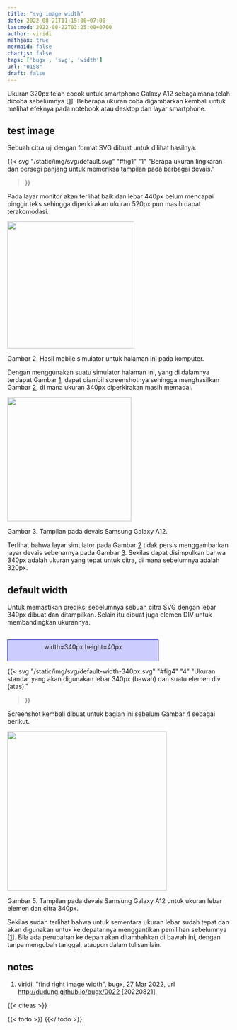 ```yaml
---
title: "svg image width"
date: 2022-08-21T11:15:00+07:00
lastmod: 2022-08-22T03:25:00+0700
author: viridi
mathjax: true
mermaid: false
chartjs: false
tags: ['bugx', 'svg', 'width']
url: "0158"
draft: false
---
```

Ukuran 320px telah cocok untuk smartphone Galaxy A12 sebagaimana telah dicoba sebelumnya [[1](#r01)]. Beberapa ukuran coba digambarkan kembali untuk melihat efeknya pada notebook atau desktop dan layar smartphone.


## test image
Sebuah citra uji dengan format SVG dibuat untuk dilihat hasilnya.

{{< svg
  "/static/img/svg/default.svg"
  "#fig1"
  "1"
  "Berapa ukuran lingkaran dan persegi panjang untuk memeriksa tampilan pada berbagai devais."
>}}

Pada layar monitor akan terlihat baik dan lebar 440px belum mencapai pinggir teks sehingga diperkirakan ukuran 520px pun masih dapat terakomodasi.

<img src="/bugx/img/svg/default-with-mobile-simulator.png" style="width:287px;" />

Gambar <a name='fig2'>2</a>. Hasil mobile simulator untuk halaman ini pada komputer.

Dengan menggunakan suatu simulator halaman ini, yang di dalamnya terdapat Gambar [1](#fig1), dapat diambil screenshotnya sehingga menghasilkan Gambar [2](#fig2), di mana ukuran 340px diperkirakan masih memadai.

<img src="/bugx/img/svg/default-with-samsung-galaxy-a12.jpg" style="width:280px;" />

Gambar <a name='fig3'>3</a>. Tampilan pada devais Samsung Galaxy A12.

Terlihat bahwa layar simulator pada Gambar [2](#fig2) tidak persis menggambarkan layar devais sebenarnya pada Gambar [3](#fig3). Sekilas dapat disimpulkan bahwa 340px adalah ukuran yang tepat untuk citra, di mana sebelumnya adalah 320px.


## default width
Untuk memastikan prediksi sebelumnya sebuah citra SVG dengan lebar 340px dibuat dan ditampilkan. Selain itu dibuat juga elemen DIV untuk membandingkan ukurannya.

<br />
<div style="width:340px; height:40px; border:1px #00a solid; background:#ccf; text-align:center; padding-top:0.5em;">width=340px height=40px</div>

{{< svg
  "/static/img/svg/default-width-340px.svg"
  "#fig4"
  "4"
  "Ukuran standar yang akan digunakan lebar 340px (bawah) dan suatu elemen div (atas)."
>}}

Screenshot kembali dibuat untuk bagian ini sebelum Gambar [4](#fig2) sebagai berikut.

<img src="/bugx/img/svg/default-width-340px-sg-a12.jpg" style="width:360px; align:right;" />

Gambar <a name='fig5'>5</a>. Tampilan pada devais Samsung Galaxy A12 untuk ukuran lebar elemen dan citra 340px.

Sekilas sudah terlihat bahwa untuk sementara ukuran lebar sudah tepat dan akan digunakan untuk ke depatannya menggantikan pemilihan sebelumnya [[1](#r01)]. Bila ada perubahan ke depan akan ditambahkan di bawah ini, dengan tanpa mengubah tanggal, ataupun dalam tulisan lain.


## notes
1. <a name='r01'></a>viridi, "find right image width", bugx, 27 Mar 2022, url <http://dudung.github.io/bugx/0022> [20220821].

{{< citeas >}}

{{< todo >}}
{{</ todo >}}